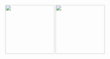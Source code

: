 <div align="center">
  <img 
    src="https://streak-stats.demolab.com?user=g-yunjh&date_format=%5BY.%5Dn.j" 
    height="160" />
  <img 
    src="https://github-readme-stats.vercel.app/api/top-langs/?username=g-yunjh&layout=compact&hide=jupyter%20notebook,html" 
    height="160" />
</div>
